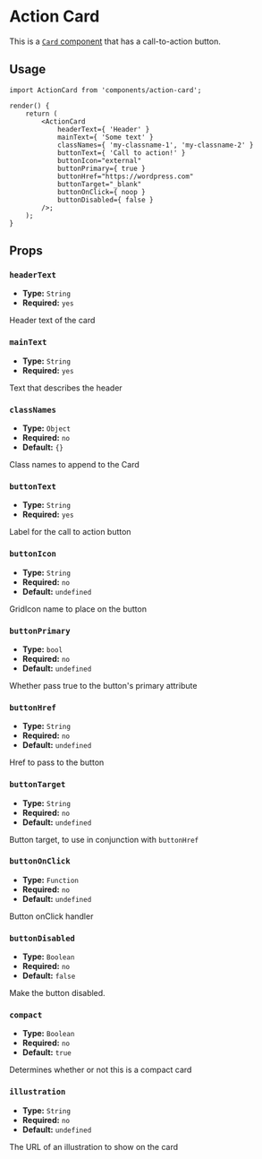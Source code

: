 # Action Card

This is a [`Card` component](../../components/card) that has a call-to-action button.

## Usage

```es6
import ActionCard from 'components/action-card';

render() {
	return (
		<ActionCard
			headerText={ 'Header' }
			mainText={ 'Some text' }
			classNames={ 'my-classname-1', 'my-classname-2' }
			buttonText={ 'Call to action!' }
			buttonIcon="external"
			buttonPrimary={ true }
			buttonHref="https://wordpress.com"
			buttonTarget="_blank"
			buttonOnClick={ noop }
			buttonDisabled={ false }
		/>;
	);
}
```

## Props

### `headerText`

- **Type:** `String`
- **Required:** `yes`

Header text of the card

### `mainText`

- **Type:** `String`
- **Required:** `yes`

Text that describes the header

### `classNames`

- **Type:** `Object`
- **Required:** `no`
- **Default:** `{}`

Class names to append to the Card

### `buttonText`

- **Type:** `String`
- **Required:** `yes`

Label for the call to action button

### `buttonIcon`

- **Type:** `String`
- **Required:** `no`
- **Default:** `undefined`

GridIcon name to place on the button

### `buttonPrimary`

- **Type:** `bool`
- **Required:** `no`
- **Default:** `undefined`

Whether pass true to the button's primary attribute

### `buttonHref`

- **Type:** `String`
- **Required:** `no`
- **Default:** `undefined`

Href to pass to the button

### `buttonTarget`

- **Type:** `String`
- **Required:** `no`
- **Default:** `undefined`

Button target, to use in conjunction with `buttonHref`

### `buttonOnClick`

- **Type:** `Function`
- **Required:** `no`
- **Default:** `undefined`

Button onClick handler

### `buttonDisabled`

- **Type:** `Boolean`
- **Required:** `no`
- **Default:** `false`

Make the button disabled.

### `compact`

- **Type:** `Boolean`
- **Required:** `no`
- **Default:** `true`

Determines whether or not this is a compact card

### `illustration`

- **Type:** `String`
- **Required:** `no`
- **Default:** `undefined`

The URL of an illustration to show on the card
